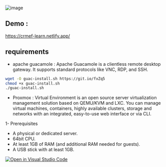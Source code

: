 ![image](https://user-images.githubusercontent.com/44775252/177889249-54eaa93a-07c5-4d58-88a2-2fe12107a0a7.png)

## Demo :
https://crmef-learn.netlify.app/

## requirements
- apache guacamole : Apache Guacamole is a clientless remote
desktop gateway. It supports standard
protocols like VNC, RDP, and SSH.
```bash
wget -O guac-install.sh https://git.io/fxZq5
chmod +x guac-install.sh
./guac-install.sh

```
- Proxmox :
 Virtual Environment is an open source server virtualization management solution based
on QEMU/KVM and LXC. You can manage virtual machines, containers, highly available clusters,
storage and networks with an integrated, easy-to-use web interface or via CLI.


1- Prerequisites

- A physical or dedicated server.
- 64bit CPU.
- At least 1GB of RAM (and additional RAM needed for guests).
- A USB stick with at least 1GB.


[![Open in Visual Studio Code](https://classroom.github.com/assets/open-in-vscode-c66648af7eb3fe8bc4f294546bfd86ef473780cde1dea487d3c4ff354943c9ae.svg)](https://classroom.github.com/online_ide?assignment_repo_id=8101389&assignment_repo_type=AssignmentRepo)

